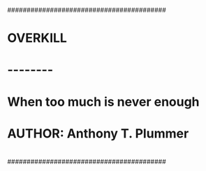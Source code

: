 #########################################
# OVERKILL				
# --------				
#					
# When too much is never enough		
#					
# AUTHOR: Anthony T. Plummer		
#					
#########################################
